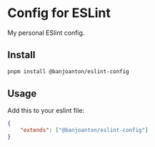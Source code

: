 # Config for ESLint

My personal ESlint config.

## Install

```bash
pnpm install @banjoanton/eslint-config
```

## Usage

Add this to your eslint file:

```json
{
    "extends": ["@banjoanton/eslint-config"]
}
```
